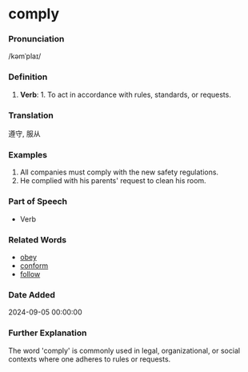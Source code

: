 # comply
### Pronunciation
/kəmˈplaɪ/
### Definition
1. **Verb**: 1. To act in accordance with rules, standards, or requests.
### Translation
遵守, 服从
### Examples
1. All companies must comply with the new safety regulations.
2. He complied with his parents' request to clean his room.
### Part of Speech
- Verb
### Related Words
- [obey](obey.md)
- [conform](conform.md)
- [follow](follow.md)
### Date Added
2024-09-05 00:00:00

### Further Explanation
The word 'comply' is commonly used in legal, organizational, or social contexts where one adheres to rules or requests.